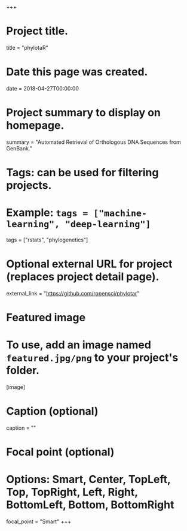+++
# Project title.
title = "phylotaR"

# Date this page was created.
date = 2018-04-27T00:00:00

# Project summary to display on homepage.
summary = "Automated Retrieval of Orthologous DNA Sequences from GenBank."

# Tags: can be used for filtering projects.
# Example: `tags = ["machine-learning", "deep-learning"]`
tags = ["rstats", "phylogenetics"]

# Optional external URL for project (replaces project detail page).
external_link = "https://github.com/ropensci/phylotar"

# Featured image
# To use, add an image named `featured.jpg/png` to your project's folder. 
[image]
  # Caption (optional)
  caption = ""

  # Focal point (optional)
  # Options: Smart, Center, TopLeft, Top, TopRight, Left, Right, BottomLeft, Bottom, BottomRight
  focal_point = "Smart"
+++


